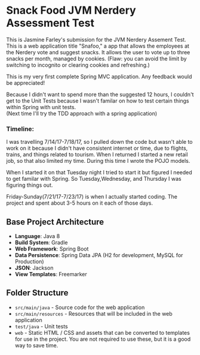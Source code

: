 # Snack Food JVM Nerdery Assessment Test

This is Jasmine Farley's submission for the JVM Nerdery Assement Test. This is a web application 
title "Snafoo," a app that allows the employees at the Nerdery vote and suggest snacks. 
It allows the user to vote up to three snacks per month, managed by cookies. 
(Flaw: you can avoid the limit by switching to incognito or clearing cookies and refreshing.)
 

This is my very first complete Spring MVC application. Any feedback would be appreciated!


Because I didn't want to spend more than the suggested 12 hours, I couldn't get to the Unit Tests because 
I wasn't familar on how to test certain things within Spring with unit tests.  
(Next time I'll try the TDD approach with a spring application)

### Timeline:

I was travelling 7/14/17-7/18/17, so I pulled down the code but wasn't able to 
work on it because I didn't have consistent internet or time, due to flights, trains, and 
 things related to tourism. When I returned I started a new retail job, so that also limited my time. 
During this time I wrote the POJO models.
 
When I started it on that Tuesday night I tried to start it but figured I needed to get familar with Spring. 
So Tuesday,Wednesday, and Thursday I was figuring things out. 

Friday-Sunday(7/21/17-7/23/17) is when I actually started coding. The project and spent about 
3-5 hours on it each of those days. 

## Base Project Architecture
* **Language**: Java 8
* **Build System**: Gradle
* **Web Framework**: Spring Boot
* **Data Persistence**: Spring Data JPA (H2 for development, MySQL for Production)
* **JSON**: Jackson
* **View Templates**: Freemarker

## Folder Structure
* `src/main/java` - Source code for the web application
* `src/main/resources` - Resources that will be included in the web application
* `test/java` - Unit tests
* `web` - Static HTML / CSS and assets that can be converted to templates for use in the project. You are not required to use these, but it
is a good way to save time.

